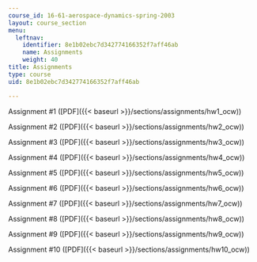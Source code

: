 ```yaml
---
course_id: 16-61-aerospace-dynamics-spring-2003
layout: course_section
menu:
  leftnav:
    identifier: 8e1b02ebc7d342774166352f7aff46ab
    name: Assignments
    weight: 40
title: Assignments
type: course
uid: 8e1b02ebc7d342774166352f7aff46ab

---
```


Assignment #1 ([PDF]({{< baseurl >}}/sections/assignments/hw1_ocw))

Assignment #2 ([PDF]({{< baseurl >}}/sections/assignments/hw2_ocw))

Assignment #3 ([PDF]({{< baseurl >}}/sections/assignments/hw3_ocw))

Assignment #4 ([PDF]({{< baseurl >}}/sections/assignments/hw4_ocw))

Assignment #5 ([PDF]({{< baseurl >}}/sections/assignments/hw5_ocw))

Assignment #6 ([PDF]({{< baseurl >}}/sections/assignments/hw6_ocw))

Assignment #7 ([PDF]({{< baseurl >}}/sections/assignments/hw7_ocw))

Assignment #8 ([PDF]({{< baseurl >}}/sections/assignments/hw8_ocw))

Assignment #9 ([PDF]({{< baseurl >}}/sections/assignments/hw9_ocw))

Assignment #10 ([PDF]({{< baseurl >}}/sections/assignments/hw10_ocw))